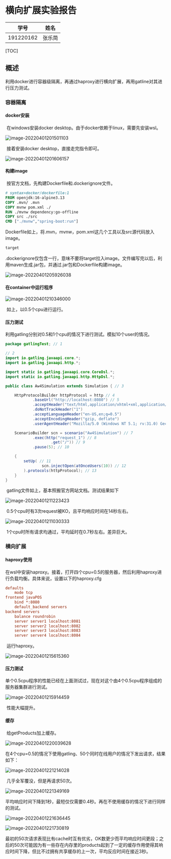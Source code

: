 # 横向扩展实验报告

| 学号      | 姓名   |
| --------- | ------ |
| 191220162 | 张乐简 |

[TOC]

## 概述

​	利用docker进行容器级隔离，再通过haproxy进行横向扩展，再用gatline对其进行压力测试。

### 容器隔离

#### docker安装

​		在windows安装docker desktop。由于docker依赖于linux，需要先安装wsl。

![image-20220401201501103](ref/image-20220401201501103.png)

​		接着安装docker desktop，直接走完指令即可。

![image-20220401201606157](ref/image-20220401201606157.png)

#### 构建image

​		按官方文档，先构建Dockerfile和.dockerignore文件。

```dockerfile
# syntax=docker/dockerfile:1
FROM openjdk:16-alpine3.13
COPY .mvn/ .mvn
COPY mvnw pom.xml ./
RUN ./mvnw dependency:go-offline
COPY src ./src
CMD ["./mvnw","spring-boot:run"]
```

​		Dockerfile如上，将.mvn，mvnw，pom.xml这几个工具以及src源代码放入image。

```dockerfile
target
```

​		.dockerignore仅包含一行，意味不要将target拉入image。文件编写完以后，利用maven生成.jar包，并通过.jar包和Dockerfile构建image。

![image-20220401205926038](ref/image-20220401205926038.png)

#### 在container中运行程序

![image-20220401210346000](ref/image-20220401210346000.png)

​	如上，以0.5个cpu进行运行。

#### 压力测试

​	利用gatling分别对0.5和1个cpu的情况下进行测试。模拟10个user的情况。

```java
package gatlingTest; // 1

// 2
import io.gatling.javaapi.core.*;
import io.gatling.javaapi.http.*;

import static io.gatling.javaapi.core.CoreDsl.*;
import static io.gatling.javaapi.http.HttpDsl.*;

public class Aw4Simulation extends Simulation { // 3

    HttpProtocolBuilder httpProtocol = http // 4
            .baseUrl("http://localhost:8080") // 5
            .acceptHeader("text/html,application/xhtml+xml,application/xml;q=0.9,*/*;q=0.8") // 6
            .doNotTrackHeader("1")
            .acceptLanguageHeader("en-US,en;q=0.5")
            .acceptEncodingHeader("gzip, deflate")
            .userAgentHeader("Mozilla/5.0 (Windows NT 5.1; rv:31.0) Gecko/20100101 Firefox/31.0");

    ScenarioBuilder scn = scenario("Aw4Simulation") // 7
            .exec(http("request_1") // 8
                    .get("/")) // 9
            .pause(5); // 10

    {
        setUp( // 11
                scn.injectOpen(atOnceUsers(10)) // 12
        ).protocols(httpProtocol); // 13
    }
}
```

​	gatling文件如上，基本照搬官方网站文档。测试结果如下

![image-20220401211223423](ref/image-20220401211223423.png)

​		0.5个cpu时有3次request被KO，且平均响应时间在14秒左右。

![image-20220401211030333](ref/image-20220401211030333.png)

​	1个cpu时所有请求均通过，平均延时在0.7秒左右。差异巨大。

### 横向扩展

#### haproxy使用

​	在wsl中安装haproxy。接着，打开四个cpu=0.5的服务器，然后利用haproxy进行负载均衡。具体来说，设置以下的haproxy.cfg

```cfg
defaults
    mode tcp
frontend javaPOS
    bind *:8080
    default_backend servers
backend servers
    balance roundrobin
    server server1 localhost:8081
    server server2 localhost:8082
    server server3 localhost:8083
    server server4 localhost:8084
```

​	运行haproxy。

![image-20220401215615360](ref/image-20220401215615360.png)

#### 压力测试

​	单个0.5cpu程序的性能已经在上面测试过，现在对这个由4个0.5cpu程序组成的服务器集群进行测试。

![image-20220401215914459](ref/image-20220401215914459.png)

​	性能大幅提升。

#### 缓存

​	给getProducts加上缓存。

![image-20220401220039628](ref/image-20220401220039628.png)

​	在4个cpu=0.5的情况下使用gatling、50个同时在线用户的情况下发出请求，结果如下：

![image-20220401221214028](ref/image-20220401221214028.png)

​	几乎全军覆没，但是再请求50次。

![image-20220401221349169](ref/image-20220401221349169.png)

​	平均响应时间下降到1秒，最短仅仅需要0.4秒。再在不使用缓存的情况下进行同样的测试。

![image-20220401221636445](ref/image-20220401221636445.png)

![image-20220401221730819](ref/image-20220401221730819.png)

​	最初的50次请求表现比有cache时互有优劣，OK数更少而平均响应时间更段；之后的50次可能因为有一些存在内存里的products起到了一定的缓存作用使得其响应时间下降，但比不过拥有共享缓存的上一次，平均反应时间在接近3秒。